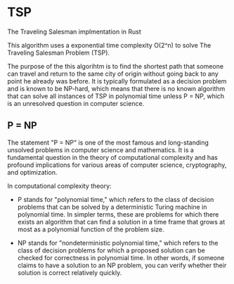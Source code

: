 # TSP
The Traveling Salesman implmentation in Rust

This algorithm uses a exponential time complexity O(2^n) to solve The Traveling Salesman Problem (TSP).

The purpose of the this algorihtm is to find the shortest path that someone can travel and return to the same city of origin without going back to any point he already was before. It is typically formulated as a decision problem and is known to be NP-hard, which means that there is no known algorithm that can solve all instances of TSP in polynomial time unless P = NP, which is an unresolved question in computer science.

P = NP
---
The statement "P = NP" is one of the most famous and long-standing unsolved problems in computer science and mathematics. It is a fundamental question in the theory of computational complexity and has profound implications for various areas of computer science, cryptography, and optimization.

In computational complexity theory:

- P stands for "polynomial time," which refers to the class of decision problems that can be solved by a deterministic Turing machine in polynomial time. In simpler terms, these are problems for which there exists an algorithm that can find a solution in a time frame that grows at most as a polynomial function of the problem size.

- NP stands for "nondeterministic polynomial time," which refers to the class of decision problems for which a proposed solution can be checked for correctness in polynomial time. In other words, if someone claims to have a solution to an NP problem, you can verify whether their solution is correct relatively quickly.
